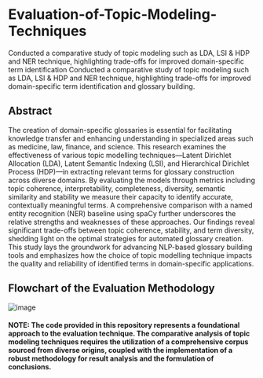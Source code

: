 # Evaluation-of-Topic-Modeling-Techniques
Conducted a comparative study of topic modeling such as LDA, LSI &amp; HDP and NER technique, highlighting  trade-offs for improved domain-specific term identification Conducted a comparative study of topic modeling such as LDA, LSI & HDP and NER technique, highlighting trade-offs for improved domain-specific term identification and glossary building. 

## Abstract 
The creation of domain-specific glossaries is essential for facilitating knowledge transfer and enhancing understanding in specialized areas such as medicine, law, finance, and science. This research examines the effectiveness of various topic modelling techniques—Latent Dirichlet Allocation (LDA), Latent Semantic Indexing (LSI), and Hierarchical Dirichlet Process (HDP)—in extracting relevant terms for glossary construction across diverse domains. By evaluating the models through metrics including topic coherence, interpretability, completeness, diversity, semantic similarity and stability we measure their capacity to identify accurate, contextually meaningful terms. A comprehensive comparison with a named entity recognition (NER) baseline using spaCy further underscores the relative strengths and weaknesses of these approaches. Our findings reveal significant trade-offs between topic coherence, stability, and term diversity, shedding light on the optimal strategies for automated glossary creation. This study lays the groundwork for advancing NLP-based glossary building tools and emphasizes how the choice of topic modelling technique impacts the quality and reliability of identified terms in domain-specific applications.

## Flowchart of the Evaluation Methodology
![image](https://github.com/user-attachments/assets/5d395a02-16e9-432e-9bfb-ce617e83e758)

#### NOTE: The code provided in this repository represents a foundational approach to the evaluation technique. The comparative analysis of topic modeling techniques requires the utilization of a comprehensive corpus sourced from diverse origins, coupled with the implementation of a robust methodology for result analysis and the formulation of conclusions.
